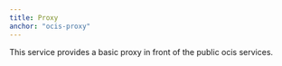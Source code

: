 ```yaml
---
title: Proxy
anchor: "ocis-proxy"
---
```


This service provides a basic proxy in front of the public ocis services.
